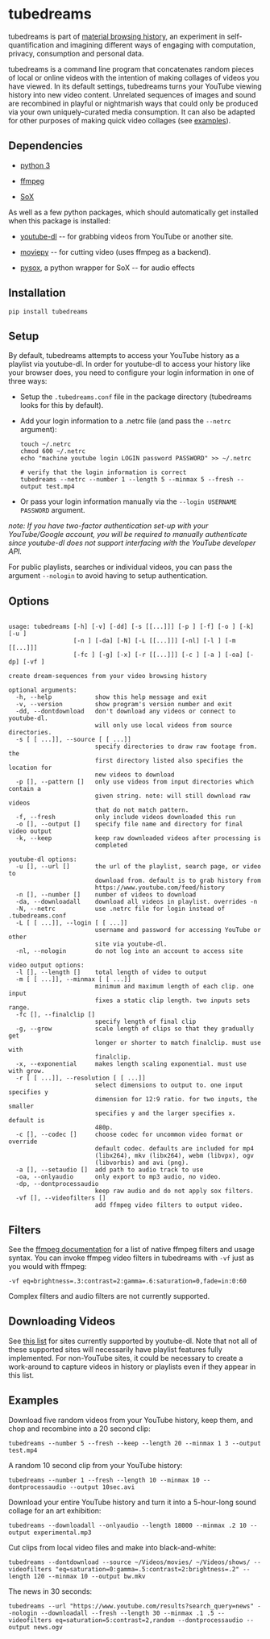 # tubedreams

tubedreams is part of [material browsing history](https://hudsonbailey.org/projects/material-history/), an experiment in self-quantification and imagining different ways of engaging with computation, privacy, consumption and personal data.

tubedreams is a command line program that concatenates random pieces of local or online videos with the intention of making collages of videos you have viewed. In its default settings, tubedreams turns your YouTube viewing history into new video content. Unrelated sequences of images and sound are recombined in playful or nightmarish ways that could only be produced via your own uniquely-curated media consumption. It can also be adapted for other purposes of making quick video collages (see [examples](#examples)).

## Dependencies

- [python 3](https://www.python.org/downloads/)

- [ffmpeg](https://ffmpeg.org/)

- [SoX](https://sox.sourceforge.net/)

As well as a few python packages, which should automatically get installed when this package is installed:

- [youtube-dl](https://github.com/rg3/youtube-dl) -- for grabbing videos from YouTube or another site.

- [moviepy](https://github.com/Zulko/moviepy) -- for cutting video (uses ffmpeg as a backend).

- [pysox](https://github.com/rabitt/pysox), a python wrapper for SoX -- for audio effects

## Installation

```
pip install tubedreams
```

## Setup

By default, tubedreams attempts to access your YouTube history as a playlist via youtube-dl. In order for youtube-dl to access your history like your browser does, you need to configure your login information in one of three ways:

- Setup the `.tubedreams.conf` file in the package directory (tubedreams looks for this by default).

- Add your login information to a .netrc file (and pass the `--netrc` argument):

  ```
  touch ~/.netrc
  chmod 600 ~/.netrc
  echo "machine youtube login LOGIN password PASSWORD" >> ~/.netrc

  # verify that the login information is correct
  tubedreams --netrc --number 1 --length 5 --minmax 5 --fresh --output test.mp4
  ```

- Or pass your login information manually via the `--login USERNAME PASSWORD` argument.

_note: If you have two-factor authentication set-up with your YouTube/Google account, you will be required to manually authenticate since youtube-dl does not support interfacing with the YouTube developer API._

For public playlists, searches or individual videos, you can pass the argument `--nologin` to avoid having to setup authentication.

## Options

```

usage: tubedreams [-h] [-v] [-dd] [-s [[...]]] [-p ] [-f] [-o ] [-k] [-u ]
                  [-n ] [-da] [-N] [-L [[...]]] [-nl] [-l ] [-m [[...]]]
                  [-fc ] [-g] [-x] [-r [[...]]] [-c ] [-a ] [-oa] [-dp] [-vf ]

create dream-sequences from your video browsing history

optional arguments:
  -h, --help            show this help message and exit
  -v, --version         show program's version number and exit
  -dd, --dontdownload   don't download any videos or connect to youtube-dl.
                        will only use local videos from source directories.
  -s [ [ ...]], --source [ [ ...]]
                        specify directories to draw raw footage from. the
                        first directory listed also specifies the location for
                        new videos to download
  -p [], --pattern []   only use videos from input directories which contain a
                        given string. note: will still download raw videos
                        that do not match pattern.
  -f, --fresh           only include videos downloaded this run
  -o [], --output []    specify file name and directory for final video output
  -k, --keep            keep raw downloaded videos after processing is
                        completed

youtube-dl options:
  -u [], --url []       the url of the playlist, search page, or video to
                        download from. default is to grab history from
                        https://www.youtube.com/feed/history
  -n [], --number []    number of videos to download
  -da, --downloadall    download all videos in playlist. overrides -n
  -N, --netrc           use .netrc file for login instead of .tubedreams.conf
  -L [ [ ...]], --login [ [ ...]]
                        username and password for accessing YouTube or other
                        site via youtube-dl.
  -nl, --nologin        do not log into an account to access site

video output options:
  -l [], --length []    total length of video to output
  -m [ [ ...]], --minmax [ [ ...]]
                        minimum and maximum length of each clip. one input
                        fixes a static clip length. two inputs sets range.
  -fc [], --finalclip []
                        specify length of final clip
  -g, --grow            scale length of clips so that they gradually get
                        longer or shorter to match finalclip. must use with
                        finalclip.
  -x, --exponential     makes length scaling exponential. must use with grow.
  -r [ [ ...]], --resolution [ [ ...]]
                        select dimensions to output to. one input specifies y
                        dimension for 12:9 ratio. for two inputs, the smaller
                        specifies y and the larger specifies x. default is
                        480p.
  -c [], --codec []     choose codec for uncommon video format or override
                        default codec. defaults are included for mp4
                        (libx264), mkv (libx264), webm (libvpx), ogv
                        (libvorbis) and avi (png).
  -a [], --setaudio []  add path to audio track to use
  -oa, --onlyaudio      only export to mp3 audio, no video.
  -dp, --dontprocessaudio
                        keep raw audio and do not apply sox filters.
  -vf [], --videofilters []
                        add ffmpeg video filters to output video.

```

## Filters

See the [ffmpeg documentation](https://ffmpeg.org/ffmpeg-filters.html) for a list of native ffmpeg filters and usage syntax. You can invoke ffmpeg video filters in tubedreams with `-vf` just as you would with ffmpeg:

```
-vf eq=brightness=.3:contrast=2:gamma=.6:saturation=0,fade=in:0:60
```

Complex filters and audio filters are not currently supported.

## Downloading Videos

See [this list](https://rg3.github.io/youtube-dl/supportedsites.html) for sites currently supported by youtube-dl. Note that not all of these supported sites will necessarily have playlist features fully implemented. For non-YouTube sites, it could be necessary to create a work-around to capture videos in history or playlists even if they appear in this list.

## Examples

Download five random videos from your YouTube history, keep them, and chop and recombine into a 20 second clip:

```
tubedreams --number 5 --fresh --keep --length 20 --minmax 1 3 --output test.mp4
```

A random 10 second clip from your YouTube history:

```
tubedreams --number 1 --fresh --length 10 --minmax 10 --dontprocessaudio --output 10sec.avi
```

Download your entire YouTube history and turn it into a 5-hour-long sound collage for an art exhibition:

```
tubedreams --downloadall --onlyaudio --length 18000 --minmax .2 10 --output experimental.mp3
```

Cut clips from local video files and make into black-and-white:

```
tubedreams --dontdownload --source ~/Videos/movies/ ~/Videos/shows/ --videofilters "eq=saturation=0:gamma=.5:contrast=2:brightness=.2" --length 120 --minmax 10 --output bw.mkv
```

The news in 30 seconds:

```
tubedreams --url "https://www.youtube.com/results?search_query=news" --nologin --downloadall --fresh --length 30 --minmax .1 .5 --videofilters eq=saturation=5:contrast=2,random --dontprocessaudio --output news.ogv
```
